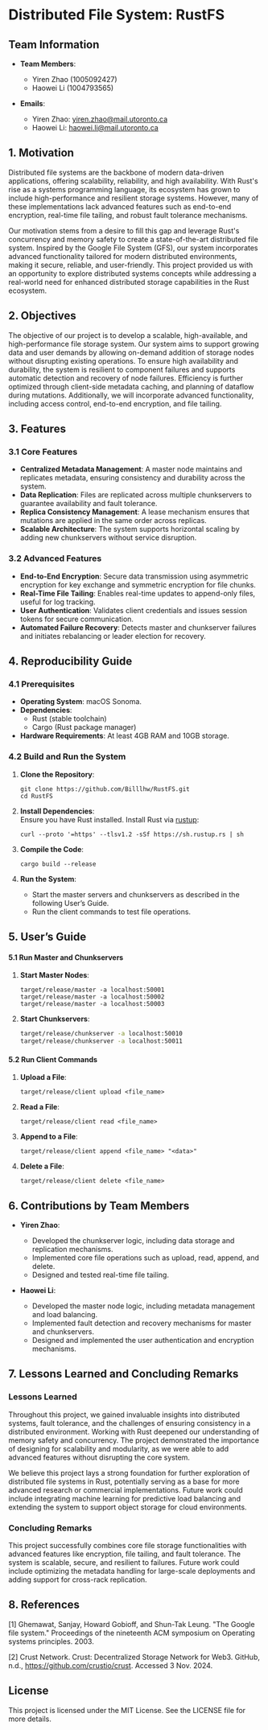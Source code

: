 # Distributed File System: RustFS

## Team Information
- **Team Members**:  
  - Yiren Zhao (1005092427)  
  - Haowei Li (1004793565)  

- **Emails**:  
  - Yiren Zhao: yiren.zhao@mail.utoronto.ca
  - Haowei Li: haowei.li@mail.utoronto.ca


## 1. Motivation
Distributed file systems are the backbone of modern data-driven applications, offering scalability, reliability, and high availability. With Rust's rise as a systems programming language, its ecosystem has grown to include high-performance and resilient storage systems. However, many of these implementations lack advanced features such as end-to-end encryption, real-time file tailing, and robust fault tolerance mechanisms.

Our motivation stems from a desire to fill this gap and leverage Rust's concurrency and memory safety to create a state-of-the-art distributed file system. Inspired by the Google File System (GFS), our system incorporates advanced functionality tailored for modern distributed environments, making it secure, reliable, and user-friendly. This project provided us with an opportunity to explore distributed systems concepts while addressing a real-world need for enhanced distributed storage capabilities in the Rust ecosystem.

## 2. Objectives
The objective of our project is to develop a scalable, high-available, and high-performance file storage system. Our system aims to support growing data and user demands by allowing on-demand addition of storage nodes without disrupting existing operations. To ensure high availability and durability, the system is resilient to component failures and supports automatic detection and recovery of node failures. Efficiency is further optimized through client-side metadata caching, and planning of dataflow during mutations. Additionally, we will incorporate advanced functionality, including access control, end-to-end encryption, and file tailing.



## 3. Features

### 3.1 Core Features
- **Centralized Metadata Management**: A master node maintains and replicates metadata, ensuring consistency and durability across the system.
- **Data Replication**: Files are replicated across multiple chunkservers to guarantee availability and fault tolerance.
- **Replica Consistency Management**: A lease mechanism ensures that mutations are applied in the same order across replicas.
- **Scalable Architecture**: The system supports horizontal scaling by adding new chunkservers without service disruption.

### 3.2 Advanced Features
- **End-to-End Encryption**: Secure data transmission using asymmetric encryption for key exchange and symmetric encryption for file chunks.
- **Real-Time File Tailing**: Enables real-time updates to append-only files, useful for log tracking.
- **User Authentication**: Validates client credentials and issues session tokens for secure communication.
- **Automated Failure Recovery**: Detects master and chunkserver failures and initiates rebalancing or leader election for recovery.

## 4. Reproducibility Guide

### 4.1 Prerequisites
- **Operating System**: macOS Sonoma.
- **Dependencies**: 
  - Rust (stable toolchain)
  - Cargo (Rust package manager)
- **Hardware Requirements**: At least 4GB RAM and 10GB storage.

### 4.2 Build and Run the System
1. **Clone the Repository**:
    ```
    git clone https://github.com/Billlhw/RustFS.git
    cd RustFS
    ```
    
2. **Install Dependencies**:  
   Ensure you have Rust installed. Install Rust via [rustup](https://rustup.rs/):
    ```
    curl --proto '=https' --tlsv1.2 -sSf https://sh.rustup.rs | sh
    ```

3. **Compile the Code**:
    ```
    cargo build --release
    ```

4. **Run the System**:
    - Start the master servers and chunkservers as described in the following User’s Guide.
    - Run the client commands to test file operations.
      
## 5. User’s Guide

#### 5.1 Run Master and Chunkservers
1. **Start Master Nodes**:
    ```
    target/release/master -a localhost:50001
    target/release/master -a localhost:50002
    target/release/master -a localhost:50003
    ```

2. **Start Chunkservers**:
    ```bash
    target/release/chunkserver -a localhost:50010
    target/release/chunkserver -a localhost:50011
    ```

#### 5.2 Run Client Commands
1. **Upload a File**:
    ```
    target/release/client upload <file_name>
    ```

2. **Read a File**:
    ```
    target/release/client read <file_name>
    ```

3. **Append to a File**:
    ```
    target/release/client append <file_name> "<data>"
    ```

4. **Delete a File**:
    ```
    target/release/client delete <file_name>
    ```


## 6. Contributions by Team Members
- **Yiren Zhao**:
  - Developed the chunkserver logic, including data storage and replication mechanisms.
  - Implemented core file operations such as upload, read, append, and delete.
  - Designed and tested real-time file tailing.

- **Haowei Li**:
  - Developed the master node logic, including metadata management and load balancing.
  - Implemented fault detection and recovery mechanisms for master and chunkservers.
  - Designed and implemented the user authentication and encryption mechanisms.

## 7. Lessons Learned and Concluding Remarks

### Lessons Learned
Throughout this project, we gained invaluable insights into distributed systems, fault tolerance, and the challenges of ensuring consistency in a distributed environment. Working with Rust deepened our understanding of memory safety and concurrency. The project demonstrated the importance of designing for scalability and modularity, as we were able to add advanced features without disrupting the core system.

We believe this project lays a strong foundation for further exploration of distributed file systems in Rust, potentially serving as a base for more advanced research or commercial implementations. Future work could include integrating machine learning for predictive load balancing and extending the system to support object storage for cloud environments.

### Concluding Remarks
This project successfully combines core file storage functionalities with advanced features like encryption, file tailing, and fault tolerance. The system is scalable, secure, and resilient to failures. Future work could include optimizing the metadata handling for large-scale deployments and adding support for cross-rack replication.

## 8. References
[1] Ghemawat, Sanjay, Howard Gobioff, and Shun-Tak Leung. "The Google file system." Proceedings of the nineteenth ACM symposium on Operating systems principles. 2003.

[2] Crust Network. Crust: Decentralized Storage Network for Web3. GitHub, n.d., https://github.com/crustio/crust. Accessed 3 Nov. 2024.

## **License**
This project is licensed under the MIT License. See the LICENSE file for more details.
